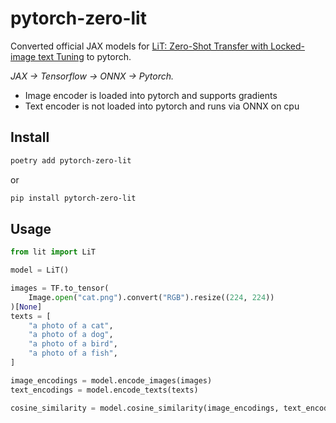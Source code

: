 # pytorch-zero-lit

Converted official JAX models for [LiT: Zero-Shot Transfer with Locked-image text Tuning](https://arxiv.org/pdf/2111.07991v3.pdf)
to pytorch.

_JAX -> Tensorflow -> ONNX -> Pytorch._

- Image encoder is loaded into pytorch and supports gradients
- Text encoder is not loaded into pytorch and runs via ONNX on cpu

## Install

```bash
poetry add pytorch-zero-lit
```

or

```bash
pip install pytorch-zero-lit
```

## Usage

```python
from lit import LiT

model = LiT()

images = TF.to_tensor(
    Image.open("cat.png").convert("RGB").resize((224, 224))
)[None]
texts = [
    "a photo of a cat",
    "a photo of a dog",
    "a photo of a bird",
    "a photo of a fish",
]

image_encodings = model.encode_images(images)
text_encodings = model.encode_texts(texts)

cosine_similarity = model.cosine_similarity(image_encodings, text_encodings)
```
